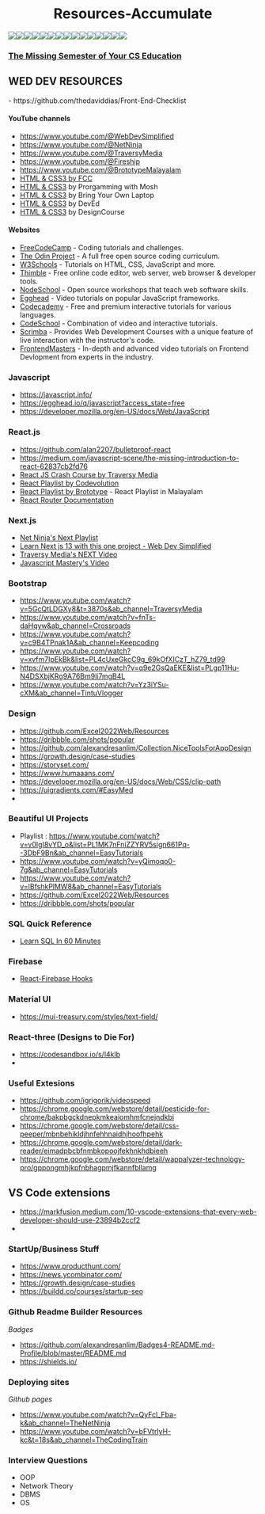 <h1 align="center">Resources-Accumulate </h1>

<img src="https://img.shields.io/badge/React-20232A?style=for-the-badge&logo=react&logoColor=61DAFB"><img src="https://img.shields.io/badge/JavaScript-323330?style=for-the-badge&logo=javascript&logoColor=F7DF1E"><img src="https://img.shields.io/badge/next.js-000000?style=for-the-badge&logo=nextdotjs&logoColor=white"><img src="https://img.shields.io/badge/HTML5-E34F26?style=for-the-badge&logo=html5&logoColor=white"><img src="https://img.shields.io/badge/CSS3-1572B6?style=for-the-badge&logo=css3&logoColor=white"><img src="https://img.shields.io/badge/GIT-E44C30?style=for-the-badge&logo=git&logoColor=white"><img src=" https://img.shields.io/badge/Bootstrap-563D7C?style=for-the-badge&logo=bootstrap&logoColor=white"><img src="https://img.shields.io/badge/firebase-ffca28?style=for-the-badge&logo=firebase&logoColor=black"><img src="https://img.shields.io/badge/Material%20UI-007FFF?style=for-the-badge&logo=mui&logoColor=white"><img src="https://img.shields.io/badge/React_Router-CA4245?style=for-the-badge&logo=react-router&logoColor=white"><img src="https://img.shields.io/badge/ThreeJs-black?style=for-the-badge&logo=three.js&logoColor=white"><img src="https://img.shields.io/badge/Vite-B73BFE?style=for-the-badge&logo=vite&logoColor=FFD62E"><img src="https://img.shields.io/badge/Canva-%2300C4CC.svg?&style=for-the-badge&logo=Canva&logoColor=white"><img src="https://img.shields.io/badge/Figma-F24E1E?style=for-the-badge&logo=figma&logoColor=white"><img src="https://img.shields.io/badge/Visual_Studio_Code-0078D4?style=for-the-badge&logo=visual%20studio%20code&logoColor=white">
<br> 
<!----
 https://img.shields.io/badge/Tailwind_CSS-38B2AC?style=for-the-badge&logo=tailwind-css&logoColor=white
 https://img.shields.io/badge/Socket.io-010101?&style=for-the-badge&logo=Socket.io&logoColor=white
	https://img.shields.io/badge/Solid%20JS-2C4F7C?style=for-the-badge&logo=solid&logoColor=white
 https://img.shields.io/badge/Redux-593D88?style=for-the-badge&logo=redux&logoColor=white
 https://img.shields.io/badge/Node.js-339933?style=for-the-badge&logo=nodedotjs&logoColor=white
 https://img.shields.io/badge/Postman-FF6C37?style=for-the-badge&logo=Postman&logoColor=white
 https://img.shields.io/badge/Hugo-FF4088?style=for-the-badge&logo=hugo&logoColor=white
	https://img.shields.io/badge/Flask-000000?style=for-the-badge&logo=flask&logoColor=white
 https://img.shields.io/badge/Express.js-000000?style=for-the-badge&logo=express&logoColor=white
 https://img.shields.io/badge/conda-342B029.svg?&style=for-the-badge&logo=anaconda&logoColor=white
	https://img.shields.io/badge/Framer-black?style=for-the-badge&logo=framer&logoColor=blue
 https://img.shields.io/badge/Angular-DD0031?style=for-the-badge&logo=angular&logoColor=white
 https://img.shields.io/badge/Docker-2CA5E0?style=for-the-badge&logo=docker&logoColor=white
 https://img.shields.io/badge/Django-092E20?style=for-the-badge&logo=django&logoColor=green
	https://img.shields.io/badge/django%20rest-ff1709?style=for-the-badge&logo=django&logoColor=white
 https://img.shields.io/badge/jQuery-0769AD?style=for-the-badge&logo=jquery&logoColor=white
 <img src="https://img.shields.io/badge/Markdown-000000?style=for-the-badge&logo=markdown&logoColor=white">
 --->
 ### [The Missing Semester of Your CS Education](https://missing.csail.mit.edu)
 
 <h2>WED DEV RESOURCES</h2>  
 - https://github.com/thedaviddias/Front-End-Checklist


#### YouTube channels

- https://www.youtube.com/@WebDevSimplified
- https://www.youtube.com/@NetNinja
- https://www.youtube.com/@TraversyMedia
- https://www.youtube.com/@Fireship
- https://www.youtube.com/@BrototypeMalayalam
- [HTML & CSS3 by FCC](https://www.youtube.com/watch?v=mU6anWqZJcc&list=PLWKjhJtqVAbnSe1qUNMG7AbPmjIG54u88&ab_channel=freeCodeCamp.org)
- [HTML & CSS3](https://www.youtube.com/watch?v=qz0aGYrrlhU&ab_channel=ProgrammingwithMosh)  by Prorgamming with Mosh
- [HTML & CSS3](https://www.youtube.com/watch?v=C5QFHp1oAws&ab_channel=BringYourOwnLaptop) by Bring Your Own Laptop
- [HTML & CSS3](https://www.youtube.com/watch?v=vQWlgd7hV4A&ab_channel=DevEd) by DevEd
- [HTML & CSS3](https://www.youtube.com/watch?v=8gNrZ4lAnAw&ab_channel=DesignCourse) by DesignCourse


#### Websites

 * [FreeCodeCamp](http://freecodecamp.com) - Coding tutorials and challenges.
 * [The Odin Project](https://www.theodinproject.com/) - A full free open source coding curriculum.
 * [W3Schools](https://www.w3schools.com/) - Tutorials on HTML, CSS, JavaScript and more.
 * [Thimble](https://thimble.mozilla.org/en-US/) - Free online code editor, web server, web browser & developer tools.
 * [NodeSchool](https://nodeschool.io) - Open source workshops that teach web software skills.
 * [Egghead](https://egghead.io/) - Video tutorials on popular JavaScript frameworks.
 * [Codecademy](https://www.codecademy.com/) - Free and premium interactive tutorials for various languages.
 * [CodeSchool](https://www.codeschool.com/) - Combination of video and interactive tutorials.
 * [Scrimba](https://scrimba.com/) - Provides Web Development Courses with a unique feature of live interaction with the instructor's code.
 * [FrontendMasters](https://frontendmasters.com/) - In-depth and advanced video tutorials on Frontend Devlopment from experts in the industry.
 
 ### Javascript 

- https://javascript.info/
- https://egghead.io/q/javascript?access_state=free
- https://developer.mozilla.org/en-US/docs/Web/JavaScript

### React.js
- https://github.com/alan2207/bulletproof-react
- https://medium.com/javascript-scene/the-missing-introduction-to-react-62837cb2fd76
- [React JS Crash Course by Traversy Media](https://www.youtube.com/watch?v=w7ejDZ8SWv8&t=4573s)
- [React Playlist by Codevolution](https://www.youtube.com/playlist?list=PLC3y8-rFHvwgg3vaYJgHGnModB54rxOk3)
- [React Playlist by Brototype](https://www.youtube.com/playlist?list=PLY-ecO2csVHfgVM9sChmUirqK7BXUBX9P) - React Playlist in Malayalam
- [React Router Documentation](https://reactrouter.com/en/main/start/tutorial)

### Next.js
- [Net Ninja's Next Playlist](https://www.youtube.com/watch?v=A63UxsQsEbU&list=PL4cUxeGkcC9g9gP2onazU5-2M-AzA8eBw)
- [Learn Next js 13 with this one project - Web Dev Simplified](https://www.youtube.com/watch?v=NgayZAuTgwM)
- [Traversy Media's NEXT Video](https://www.youtube.com/watch?v=Y6KDk5iyrYE)
- [Javascript Mastery's Video](https://www.youtube.com/watch?v=wm5gMKuwSYk)
 
### Bootstrap

- https://www.youtube.com/watch?v=5GcQtLDGXy8&t=3870s&ab_channel=TraversyMedia
- https://www.youtube.com/watch?v=fnTs-daHqyw&ab_channel=Crossroads
- https://www.youtube.com/watch?v=c9B4TPnak1A&ab_channel=Keepcoding
- https://www.youtube.com/watch?v=xvfm7IpEkBk&list=PL4cUxeGkcC9g_69kOfXICzT_hZ79_td99
- https://www.youtube.com/watch?v=q9e2GsQaEKE&list=PLgp11Hu-N4DSXbjKRg9A76Bm9li7mgB4L
- https://www.youtube.com/watch?v=Yz3iYSu-cXM&ab_channel=TintuVlogger

### Design 
- https://github.com/Excel2022Web/Resources
- https://dribbble.com/shots/popular
- https://github.com/alexandresanlim/Collection.NiceToolsForAppDesign 
- https://growth.design/case-studies
- https://storyset.com/
- https://www.humaaans.com/
- https://developer.mozilla.org/en-US/docs/Web/CSS/clip-path
- https://uigradients.com/#EasyMed
- 
### Beautiful UI Projects

- Playlist : https://www.youtube.com/watch?v=v0IgI8vYD_o&list=PL1MK7nFniZZYRV5sign661Pq--3DbF9Bn&ab_channel=EasyTutorials
- https://www.youtube.com/watch?v=yQimoqo0-7g&ab_channel=EasyTutorials
- https://www.youtube.com/watch?v=lBfshkPlMW8&ab_channel=EasyTutorials 
- https://github.com/Excel2022Web/Resources
- https://dribbble.com/shots/popular

### SQL Quick Reference
- [Learn SQL In 60 Minutes](https://www.youtube.com/watch?v=p3qvj9hO_Bo&list=PLZlA0Gpn_vH85jM1TWO6TdCtSr6ruglWn&index=3)

### Firebase
- [React-Firebase Hooks](https://github.com/CSFrequency/react-firebase-hooks)

### Material UI 
- https://mui-treasury.com/styles/text-field/

### React-three   (Designs to Die For)
- https://codesandbox.io/s/l4klb
-

### Useful Extesions 

- https://github.com/igrigorik/videospeed
- https://chrome.google.com/webstore/detail/pesticide-for-chrome/bakpbgckdnepkmkeaiomhmfcnejndkbi
- https://chrome.google.com/webstore/detail/css-peeper/mbnbehikldjhnfehhnaidhjhoofhpehk
- https://chrome.google.com/webstore/detail/dark-reader/eimadpbcbfnmbkopoojfekhnkhdbieeh
- https://chrome.google.com/webstore/detail/wappalyzer-technology-pro/gppongmhjkpfnbhagpmjfkannfbllamg

 ## VS Code extensions

  - https://markfusion.medium.com/10-vscode-extensions-that-every-web-developer-should-use-23894b2ccf2
  -
  
### StartUp/Business Stuff
 
- https://www.producthunt.com/
- https://news.ycombinator.com/
- https://growth.design/case-studies
- https://buildd.co/courses/startup-seo

### Github Readme Builder Resources
*Badges*
- https://github.com/alexandresanlim/Badges4-README.md-Profile/blob/master/README.md
- https://shields.io/

### Deploying sites

*Github pages*
- https://www.youtube.com/watch?v=QyFcl_Fba-k&ab_channel=TheNetNinja
- https://www.youtube.com/watch?v=bFVtrlyH-kc&t=18s&ab_channel=TheCodingTrain

### Interview Questions
- OOP
- Network Theory
- DBMS
- OS



<!---  Readme Restructure Reqd

1. Front End  
2. Backend
3. Design & Tools like loom, obs, cam8
4. Entrepreneurship
5. Career - DSA, Resume, Gh, etc
-Add tables and embedded stuff
--->
